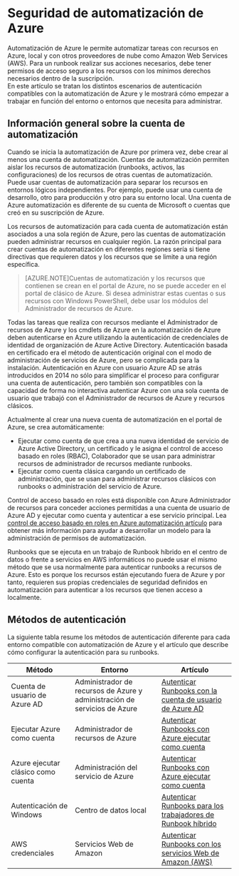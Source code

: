 <properties
   pageTitle="Seguridad de Azure automatización | Microsoft Azure"
   description="Este artículo proporciona una descripción general de seguridad de automatización y los diferentes métodos de autenticación disponibles para las cuentas de automatización en automatización de Azure."
   services="automation"
   documentationCenter=""
   authors="MGoedtel"
   manager="jwhit"
   editor="tysonn"
   keywords="seguridad de automatización, automatización segura" />
<tags
   ms.service="automation"
   ms.devlang="na"
   ms.topic="get-started-article"
   ms.tgt_pltfrm="na"
   ms.workload="infrastructure-services"
   ms.date="07/29/2016"
   ms.author="magoedte" />

# <a name="azure-automation-security"></a>Seguridad de automatización de Azure
Automatización de Azure le permite automatizar tareas con recursos en Azure, local y con otros proveedores de nube como Amazon Web Services (AWS).  Para un runbook realizar sus acciones necesarios, debe tener permisos de acceso seguro a los recursos con los mínimos derechos necesarios dentro de la suscripción.  
En este artículo se tratan los distintos escenarios de autenticación compatibles con la automatización de Azure y le mostrará cómo empezar a trabajar en función del entorno o entornos que necesita para administrar.  

## <a name="automation-account-overview"></a>Información general sobre la cuenta de automatización
Cuando se inicia la automatización de Azure por primera vez, debe crear al menos una cuenta de automatización. Cuentas de automatización permiten aislar los recursos de automatización (runbooks, activos, las configuraciones) de los recursos de otras cuentas de automatización. Puede usar cuentas de automatización para separar los recursos en entornos lógicos independientes. Por ejemplo, puede usar una cuenta de desarrollo, otro para producción y otro para su entorno local.  Una cuenta de Azure automatización es diferente de su cuenta de Microsoft o cuentas que creó en su suscripción de Azure.

Los recursos de automatización para cada cuenta de automatización están asociados a una sola región de Azure, pero las cuentas de automatización pueden administrar recursos en cualquier región. La razón principal para crear cuentas de automatización en diferentes regiones sería si tiene directivas que requieren datos y los recursos que se limite a una región específica.

>[AZURE.NOTE]Cuentas de automatización y los recursos que contienen se crean en el portal de Azure, no se puede acceder en el portal de clásico de Azure. Si desea administrar estas cuentas o sus recursos con Windows PowerShell, debe usar los módulos del Administrador de recursos de Azure.

Todas las tareas que realiza con recursos mediante el Administrador de recursos de Azure y los cmdlets de Azure en la automatización de Azure deben autenticarse en Azure utilizando la autenticación de credenciales de identidad de organización de Azure Active Directory.  Autenticación basada en certificado era el método de autenticación original con el modo de administración de servicios de Azure, pero se complicada para la instalación.  Autenticación en Azure con usuario Azure AD se atrás introducidos en 2014 no sólo para simplificar el proceso para configurar una cuenta de autenticación, pero también son compatibles con la capacidad de forma no interactiva autenticar Azure con una sola cuenta de usuario que trabajó con el Administrador de recursos de Azure y recursos clásicos.   

Actualmente al crear una nueva cuenta de automatización en el portal de Azure, se crea automáticamente:

-  Ejecutar como cuenta de que crea a una nueva identidad de servicio de Azure Active Directory, un certificado y le asigna el control de acceso basado en roles (RBAC), Colaborador que se usan para administrar recursos de administrador de recursos mediante runbooks.
-  Ejecutar como cuenta clásica cargando un certificado de administración, que se usan para administrar recursos clásicos con runbooks o administración del servicio de Azure.  

Control de acceso basado en roles está disponible con Azure Administrador de recursos para conceder acciones permitidas a una cuenta de usuario de Azure AD y ejecutar como cuenta y autenticar a ese servicio principal.  Lea [control de acceso basado en roles en Azure automatización artículo](../automation/automation-role-based-access-control.md) para obtener más información para ayudar a desarrollar un modelo para la administración de permisos de automatización.  

Runbooks que se ejecuta en un trabajo de Runbook híbrido en el centro de datos o frente a servicios en AWS informáticos no puede usar el mismo método que se usa normalmente para autenticar runbooks a recursos de Azure.  Esto es porque los recursos están ejecutando fuera de Azure y por tanto, requieren sus propias credenciales de seguridad definidos en automatización para autenticar a los recursos que tienen acceso a localmente.  

## <a name="authentication-methods"></a>Métodos de autenticación

La siguiente tabla resume los métodos de autenticación diferente para cada entorno compatible con automatización de Azure y el artículo que describe cómo configurar la autenticación para su runbooks.

Método  |  Entorno  | Artículo
----------|----------|----------
Cuenta de usuario de Azure AD | Administrador de recursos de Azure y administración de servicios de Azure | [Autenticar Runbooks con la cuenta de usuario de Azure AD](../automation/automation-sec-configure-aduser-account.md)
Ejecutar Azure como cuenta | Administrador de recursos de Azure | [Autenticar Runbooks con Azure ejecutar como cuenta](../automation/automation-sec-configure-azure-runas-account.md)
Azure ejecutar clásico como cuenta | Administración del servicio de Azure | [Autenticar Runbooks con Azure ejecutar como cuenta](../automation/automation-sec-configure-azure-runas-account.md)
Autenticación de Windows | Centro de datos local | [Autenticar Runbooks para los trabajadores de Runbook híbrido](../automation/automation-hybrid-runbook-worker.md)
AWS credenciales | Servicios Web de Amazon | [Autenticar Runbooks con los servicios Web de Amazon (AWS)](../automation/automation-sec-configure-aws-account.md)



